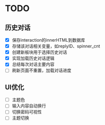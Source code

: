 # TODO
## 历史对话
- [x] 保存interaction的innerHTML到数据库
- [x] 存储该对话相关变量，如replyID、spinner_cnt
- [x] 创建新板块用于选择历史对话
- [x] 实现加载历史对话逻辑
- [x] 总结每次对话主要内容
- [ ] 刷新页面不重置，加载对话进度
## UI优化
- [ ] 主题色
- [ ] 输入内容自动换行
- [ ] 切换密码可视性
- [ ] 主题切换